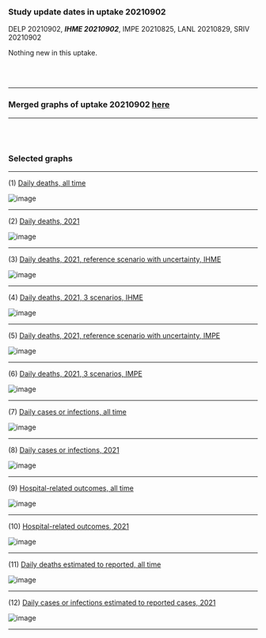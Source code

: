 ### Study update dates in uptake 20210902

DELP 20210902,  **_IHME 20210902_**, IMPE 20210825, LANL 20210829, SRIV 20210902

Nothing new in this uptake.

<br/><br/>
****

### Merged graphs of uptake 20210902 [here](https://github.com/pourmalek/covir2/blob/main/20210902/graphs%20merged%2020210902.pdf)

****

<br/><br/>


### Selected graphs

****

(1) [Daily deaths, all time](https://github.com/pourmalek/covir2/blob/main/20210902/output/merge/graph%2011%20COVID-19%20daily%20deaths%2C%20Iran%2C%20reference%20scenarios%2C%20all%20time.pdf)

![image](https://user-images.githubusercontent.com/30849720/132051048-ad672a53-ea54-4d53-9add-f26aea027b3b.png)

****

(2) [Daily deaths, 2021](https://github.com/pourmalek/covir2/blob/main/20210902/output/merge/graph%2012%20COVID-19%20daily%20deaths%2C%20Iran%2C%20reference%20scenarios.pdf)

![image](https://user-images.githubusercontent.com/30849720/132051103-0bb021b4-4f4b-42e1-8c25-58fe35e685c4.png)

****

(3) [Daily deaths, 2021, reference scenario with uncertainty, IHME](https://github.com/pourmalek/covir2/blob/main/20210902/output/merge/graph%2014%20COVID-19%20daily%20deaths%2C%20Iran%2C%20reference%20scenario%20with%20uncertainty%2C%20IHME.pdf)

![image](https://user-images.githubusercontent.com/30849720/132051167-2c3d80a9-cd73-4cdd-9bbd-48b1abcd88e2.png)

****

(4) [Daily deaths, 2021, 3 scenarios, IHME](https://github.com/pourmalek/covir2/blob/main/20210902/output/merge/graph%2015%20COVID-19%20daily%20deaths%2C%20Iran%2C%203%20scenarios%2C%20IHME.pdf)

![image](https://user-images.githubusercontent.com/30849720/132051230-366fda54-3111-45b3-b64b-e3633fcf0059.png)

****

(5) [Daily deaths, 2021, reference scenario with uncertainty, IMPE](https://github.com/pourmalek/covir2/blob/main/20210902/output/merge/graph%2016%20COVID-19%20daily%20deaths%2C%20Iran%2C%20reference%20scenario%20with%20uncertainty%2C%20IMPE.pdf)

![image](https://user-images.githubusercontent.com/30849720/132051289-54f26be8-2c63-4dc5-882c-33a9b79a8729.png)

****

(6) [Daily deaths, 2021, 3 scenarios, IMPE](https://github.com/pourmalek/covir2/blob/main/20210902/output/merge/graph%2017%20COVID-19%20daily%20deaths%2C%20Iran%2C%203%20scenarios%2C%20IMPE.pdf)

![image](https://user-images.githubusercontent.com/30849720/132051374-d9528c0d-f291-4c92-bd00-53e4eebb84f0.png)

****

(7) [Daily cases or infections, all time](https://github.com/pourmalek/covir2/blob/main/20210902/output/merge/graph%2021%20COVID-19%20daily%20cases%2C%20Iran%2C%20reference%20scenarios%2C%20all%20time.pdf)

![image](https://user-images.githubusercontent.com/30849720/132051443-a5f4cb48-79f1-42d4-be9b-b2340835b2aa.png)
  
****

(8) [Daily cases or infections, 2021](https://github.com/pourmalek/covir2/blob/main/20210902/output/merge/graph%2022%20COVID-19%20daily%20cases%2C%20Iran%2C%20reference%20scenarios.pdf)

![image](https://user-images.githubusercontent.com/30849720/132051513-8fa21efa-061e-4e53-bab0-41b293b093c4.png)
  
****

(9) [Hospital-related outcomes, all time](https://github.com/pourmalek/covir2/blob/main/20210625/output/merge/graph%2071%20COVID-19%20hospital-related%20outcomes%2C%20all%20time.pdf)

![image](https://user-images.githubusercontent.com/30849720/132051582-58fab499-f3b1-4e83-bcdb-8781c99bdfb0.png)

****

(10) [Hospital-related outcomes, 2021](https://github.com/pourmalek/covir2/blob/main/20210625/output/merge/graph%2072%20COVID-19%20hospital-related%20outcomes%2C%20wo%20extremes%2C%202021.pdf)

![image](https://user-images.githubusercontent.com/30849720/132051662-a0e5daa4-9d6c-4c7e-a3a8-50a13361972c.png)

****

(11) [Daily deaths estimated to reported, all time](https://github.com/pourmalek/covir2/blob/main/20210902/output/merge/graph%2091%20COVID-19%20daily%20deaths%20estimated%20to%20reported%2C%20Iran%2C%20reference%20scenarios%2C%20all%20time.pdf)

![image](https://user-images.githubusercontent.com/30849720/132051742-33bbd764-22ba-42cf-ba6a-117b318a33f2.png)
  
****

(12) [Daily cases or infections estimated to reported cases, 2021](https://github.com/pourmalek/covir2/blob/main/20210902/output/merge/graph%2094%20COVID-19%20daily%20cases%20estimated%20to%20reported%2C%20Iran%2C%20reference%20scenarios.pdf) 

![image](https://user-images.githubusercontent.com/30849720/132051817-d943cd40-78b9-454b-b882-6c24193bb1c2.png)
  
****

